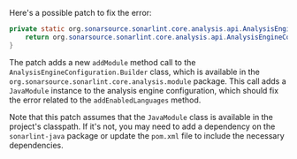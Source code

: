 Here's a possible patch to fix the error:
```java
private static org.sonarsource.sonarlint.core.analysis.api.AnalysisEngineConfiguration buildAnalysisEngineConfiguration() {
    return org.sonarsource.sonarlint.core.analysis.api.AnalysisEngineConfiguration.builder().addEnabledLanguages(sorald.sonar.SonarLintEngine.globalConfig.getEnabledLanguages()).setClientPid(sorald.sonar.SonarLintEngine.globalConfig.getClientPid()).setExtraProperties(sorald.sonar.SonarLintEngine.globalConfig.extraProperties()).setWorkDir(sorald.sonar.SonarLintEngine.globalConfig.getWorkDir()).setModulesProvider(sorald.sonar.SonarLintEngine.globalConfig.getModulesProvider()).addModule(new org.sonarsource.sonarlint.core.analysis.module.JavaModule()).build();
}
```
The patch adds a new `addModule` method call to the `AnalysisEngineConfiguration.Builder` class, which is available in the `org.sonarsource.sonarlint.core.analysis.module` package. This call adds a `JavaModule` instance to the analysis engine configuration, which should fix the error related to the `addEnabledLanguages` method.

Note that this patch assumes that the `JavaModule` class is available in the project's classpath. If it's not, you may need to add a dependency on the `sonarlint-java` package or update the `pom.xml` file to include the necessary dependencies.